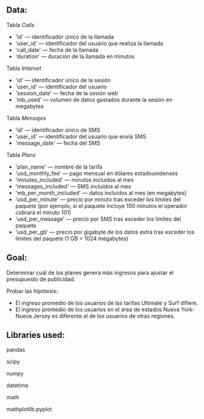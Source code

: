 ## Data:

Tabla *Calls*
- 'id' — identificador único de la llamada
- 'user_id' — identificador del usuario que realiza la llamada
- 'call_date' — fecha de la llamada
- 'duration' — duración de la llamada en minutos

Tabla *Internet*
- 'id' — identificador único de la sesión
- 'user_id' — identificador del usuario
- 'session_date' — fecha de la sesión web
- 'mb_used' — volumen de datos gastados durante la sesión en megabytes

Tabla *Mensajes*
- 'id' — identificador único de SMS
- 'user_id' — identificador del usuario que envía SMS
- 'message_date' — fecha del SMS

Tabla *Plans*
- 'plan_name' — nombre de la tarifa
- 'usd_monthly_fee' — pago mensual en dólares estadounidenses
- 'minutes_included' — minutos incluidos al mes
- 'messages_included' — SMS incluidos al mes
- 'mb_per_month_included' — datos incluidos al mes (en megabytes)
- 'usd_per_minute' — precio por minuto tras exceder los límites del paquete (por ejemplo, si el paquete incluye 100 minutos el operador cobrará el minuto 101)
- 'usd_per_message' — precio por SMS tras exceder los límites del paquete
- 'usd_per_gb' — precio por gigabyte de los datos extra tras exceder los límites del paquete (1 GB = 1024 megabytes)


## Goal:

Determinar cuál de los planes genera más ingresos para ajustar el presupuesto de publicidad.

Probar las hipótesis:
- El ingreso promedio de los usuarios de las tarifas Ultimate y Surf difiere.
- El ingreso promedio de los usuarios en el área de estados Nueva York-Nueva Jersey es diferente al de los usuarios de otras regiones.

## Libraries used:

pandas

scipy

numpy

datetime

math

mathplotlib.pyplot

